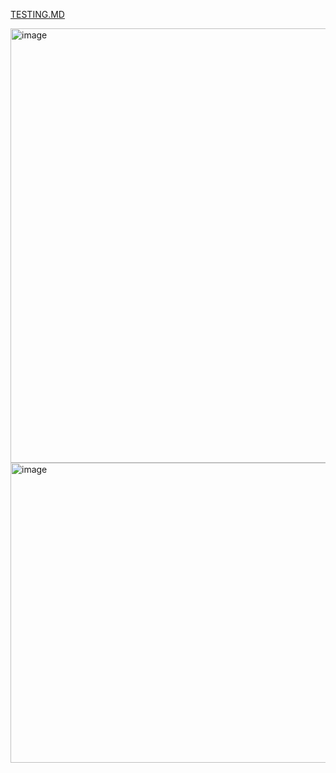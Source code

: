 [TESTING.MD](TESTING.md)

<img width="742" height="695" alt="image" src="https://github.com/user-attachments/assets/712b0624-dc81-4daa-b2b9-ebe57c352fb8" />
<img width="581" height="480" alt="image" src="https://github.com/user-attachments/assets/688303f7-fce1-402c-a8f4-f082954754b7" />
